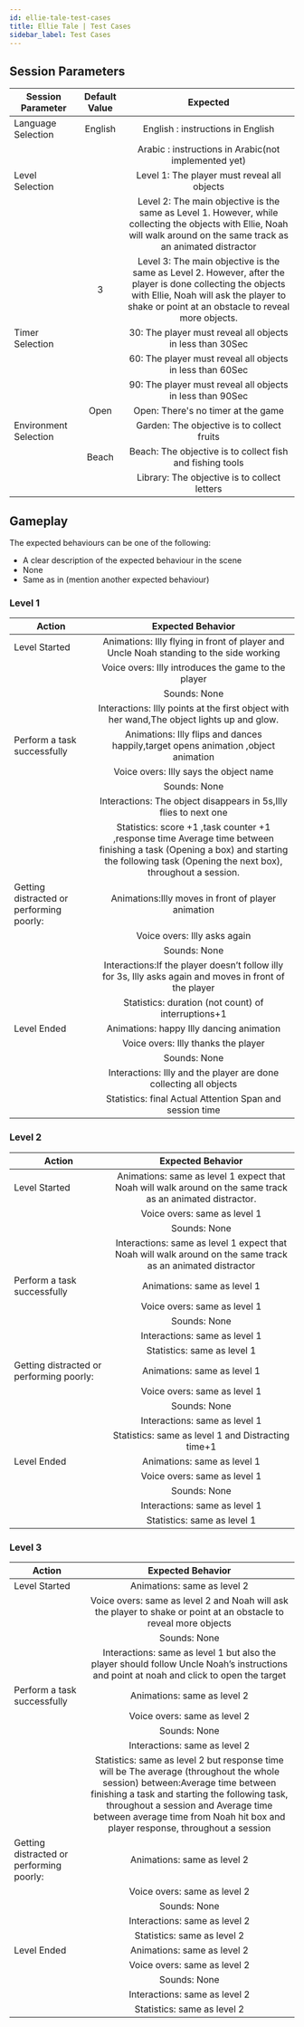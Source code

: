 ```yaml
---
id: ellie-tale-test-cases
title: Ellie Tale | Test Cases
sidebar_label: Test Cases
---
```


## Session Parameters

| Session Parameter     	| Default Value 	|          Expected          	|
|-----------------------	|:-------------:	|:--------------------------:	|
| Language Selection    	|       English     	|      English  : instructions in English
|                         |                     |       Arabic  : instructions in Arabic(not implemented yet)
| Level Selection       	|                   	| Level 1: The player must reveal all objects  |                  |
|                         |                     | Level 2: The main objective is the same as Level 1. However, while collecting the objects with Ellie, Noah will walk around on the same track as an animated distractor 	     |
|                         |       3             | Level 3: The main objective is the same as Level 2. However, after the player is done collecting the objects with Ellie, Noah will ask the player to shake or point at an obstacle to reveal more objects.            	        |
| Timer Selection       	|                   	| 30: The player must reveal all objects in less than 30Sec                         	|
|                         |                     | 60: The player must reveal all objects in less than 60Sec       	        |
|                         |                     | 90: The player must reveal all objects in less than 90Sec            	            |
|                         |        Open         | Open: There's no timer at the game              	        |
| Environment Selection 	|                   	| Garden:  The objective is to collect fruits                    	|
|                       	|     Beach          	| Beach:   The objective is to collect fish and fishing tools                   	|
|  	                      |               	    | Library: The objective is to collect letters                	|

## Gameplay

The expected behaviours can be one of the following:
- A clear description of the expected behaviour in the scene
- None
- Same as in (mention another expected behaviour)

### Level 1

| Action                                   	|                                Expected Behavior                                	|
|------------------------------------------	|:----------------------------------------------------------------------:	|
| Level Started                            | Animations: Illy flying in front of player and Uncle Noah standing to the side working    |                                                      
|                                       	| Voice overs: Illy introduces the game to the player                                                         	|
|                                       	| Sounds:  None                                                            	|
|                                       	| Interactions: Illy points at the first object with her wand,The object lights up and glow.                                                                          	|
| Perform a task successfully             | Animations: Illy flips and dances happily,target opens animation ,object animation                                                          	|
|                                       	| Voice overs:  Illy says the object name                                                         	|
|                                       	| Sounds:   None                                                                  	|
|                                       	| Interactions: The object disappears in 5s,Illy flies to next one                                                           	|
|                                       	| Statistics:   score +1 ,task counter +1   ,response time Average time between finishing a task (Opening a box) and starting the following task (Opening the next box), throughout a session.                                                    	|
| Getting distracted or performing poorly: 	| Animations:Illy moves in front of player animation                                                           	|
|                                       	| Voice overs:   Illy asks again                                                         	|
|                                       	| Sounds:              None                                                 	|
|                                       	| Interactions:If the player doesn’t follow illy for  3s, Illy asks again and moves in front of the player                                                        	|
|                                       	| Statistics: duration (not count) of interruptions+1                                                        	|
| Level Ended                              	| Animations:   happy Illy dancing animation                                                         	|
|                                       	| Voice overs:     Illy thanks the player                                                      	|
|                                       	| Sounds:      None                                                         	|
|                                       	| Interactions:       Illy and the player are done collecting all objects                                                     	|
|                                       	| Statistics:  final Actual Attention Span and session time                                             	|

### Level 2

| Action                                   	|                                Expected Behavior                                	|
|------------------------------------------	|:----------------------------------------------------------------------:	|
| Level Started                            	| Animations:  same as level 1 expect that Noah will walk around on the same track as an animated distractor.                                                          	|
|                                       	| Voice overs:      same as level 1                                                     	|
|                                       	| Sounds:      None                                                         	|
|                                       	| Interactions:  same as level 1 expect that Noah will walk around on the same track as an animated distractor                                                       	|
| Perform a task successfully              	| Animations: same as level 1                                         	|
|                                       	| Voice overs:    same as level 1                                                       	|
|                                       	| Sounds:        None                                                       	|
|                                       	| Interactions: same as level 1                                                          	|
|                                       	| Statistics:    same as level 1                                                       	|
| Getting distracted or performing poorly: 	| Animations:  same as level 1                                                         	|
|                                       	| Voice overs:    same as level 1                                                       	|
|                                       	| Sounds:             None                                                  	|
|                                       	| Interactions:       same as level 1                                                    	|
|                                       	| Statistics:        same as level 1 and   Distracting time+1                                           	|
| Level Ended                              	| Animations:      same as level 1                                                     	|
|                                       	| Voice overs:     same as level 1                                                      	|
|                                       	| Sounds:       None                                                        	|
|                                       	| Interactions:  same as level 1                                                         	|
|                                       	| Statistics:    same as level 1                                                        	|

### Level 3

| Action                                   	|                                Expected Behavior                                	|
|------------------------------------------	|:----------------------------------------------------------------------:	|
| Level Started                            	| Animations: same as level 2                                                            	|
|                                       	| Voice overs:  same as level 2 and Noah will ask the player to shake or point at an obstacle to reveal more objects                                                         	|
|                                       	| Sounds:            None                                                   	|
|                                       	| Interactions: same as level 1 but also the player should follow Uncle Noah’s instructions and point at noah and click to open the target                                                        	|
| Perform a task successfully              	| Animations: same as level 2                                                           	|
|                                       	| Voice overs: same as level 2                                      	|
|                                       	| Sounds:       None                                                 	|
|                                       	| Interactions:  same as level 2                                                         	|
|                                       	| Statistics:   same as level 2 but response time will be The average (throughout the whole session) between:Average time between finishing a task and starting the following task, throughout a session and Average time between average time from Noah hit box and player response, throughout a session                                       |
| Getting distracted or performing poorly: 	| Animations:    same as level 2                                                       	|
|                                       	| Voice overs:   same as level 2                                                         	|
|                                       	| Sounds:         None                                                      	|
|                                       	| Interactions:   same as level 2                                                         	|
|                                       	| Statistics:     same as level 2                                                       	|
| Level Ended                              	| Animations:   same as level 2                                                         	|
|                                       	| Voice overs:    same as level 2                                                        	|
|                                       	| Sounds:         None                                                      	|
|                                       	| Interactions:    same as level 2                                                        	|
|                                       	| Statistics:       same as level 2                                                     	|
